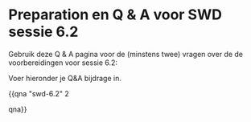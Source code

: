 # Preparation en Q & A voor SWD sessie 6.2

Gebruik deze Q & A pagina voor de (minstens twee) vragen over de de voorbereidingen voor sessie 6.2:

Voer hieronder je Q&A bijdrage in.

{{qna "swd-6.2" 2

qna}}